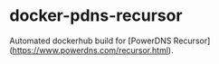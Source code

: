 # docker-pdns-recursor
Automated dockerhub build for [PowerDNS Recursor] (https://www.powerdns.com/recursor.html).
